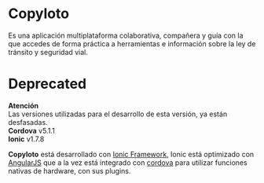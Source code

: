 # Copyloto
Es una aplicación multiplataforma colaborativa, compañera y guía con la que accedes de forma práctica a herramientas e información sobre la ley de tránsito y seguridad vial. 

# Deprecated
**Atención**  
Las versiones utilizadas para el desarrollo de esta versión, ya están desfasadas.  
**Cordova** v5.1.1  
**Ionic**   v1.7.8

**Copyloto** está desarrollado con [Ionic Framework](http://ionicframework.com/), Ionic está optimizado con [AngularJS](https://angularjs.org/) que a la vez está integrado con [cordova](https://cordova.apache.org/) para utilizar funciones nativas de hardware, con sus plugins.

